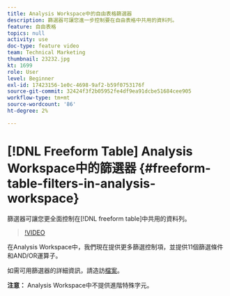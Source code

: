 ```yaml
---
title: Analysis Workspace中的自由表格篩選器
description: 篩選器可讓您進一步控制要在自由表格中共用的資料列。
feature: 自由表格
topics: null
activity: use
doc-type: feature video
team: Technical Marketing
thumbnail: 23232.jpg
kt: 1699
role: User
level: Beginner
exl-id: 17423156-1e0c-4698-9af2-b59f0753176f
source-git-commit: 32424f3f2b05952fe4df9ea91dcbe51684cee905
workflow-type: tm+mt
source-wordcount: '86'
ht-degree: 2%

---
```


# [!DNL Freeform Table] Analysis Workspace中的篩選器 {#freeform-table-filters-in-analysis-workspace}

篩選器可讓您更全面控制在[!DNL freeform table]中共用的資料列。

>[!VIDEO](https://video.tv.adobe.com/v/23232/?quality=12)

在Analysis Workspace中，我們現在提供更多篩選控制項，並提供11個篩選條件和AND/OR運算子。

如需可用篩選器的詳細資訊，請造訪[檔案](https://marketing.adobe.com/resources/help/en_US/analytics/analysis-workspace/pagination_filtering_sorting.html)。

**注意：** Analysis Workspace中不提供進階特殊字元。
